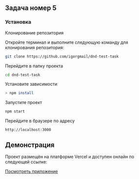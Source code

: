 ## Задача номер 5

### Установка

Клонирование репозитория

Откройте терминал и выполните следующую команду для клонирования репозитория:

```bash
git clone https://github.com/igorgmail/dnd-test-task
```

Перейдите в папку проекта

```bash
cd dnd-test-task
```

Установите зависимости

```bash
> npm install
```

Запустите проект

```bash
npm start
```

Перейдите в браузере по адресу

```
http://localhost:3000
```

## Демонстрация

Проект размещён на платформе Vercel и доступен онлайн по следующей ссылке:

[Посмотреть приложение](https://dnd-test-task.vercel.app/)

